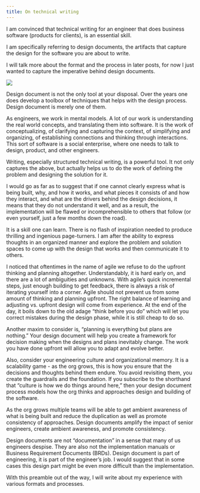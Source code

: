 ```yaml
---
title: On technical writing
---
```


I am convinced that technical writing for an engineer that does business software (products for clients), is an essential skill.

I am specifically referring to design documents, the artifacts that capture the design for the software you are about to write.

I will talk more about the format and the process in later posts, for now I just wanted to capture the imperative behind design documents.

![](/assets/img/typewriter-bath.png)

Design document is not the only tool at your disposal. Over the years one does develop a toolbox of techniques that helps with the design process. Design document is merely one of them.

As engineers, we work in mental models. A lot of our work is understanding the real world concepts, and translating them into software. It is the work of conceptualizing, of clarifying and capturing the context, of simplifying and organizing, of establishing connections and thinking through interactions. This sort of software is a social enterprise, where one needs to talk to design, product, and other engineers.

Writing, especially structured technical writing, is a powerful tool. It not only captures the above, but actually helps us to do the work of defining the problem and designing the solution for it.

I would go as far as to suggest that if one cannot clearly express what is being built, why, and how it works, and what pieces it consists of and how they interact, and what are the drivers behind the design decisions, it means that they do not understand it well, and as a result, the implementation will be flawed or incomprehensible to others that follow (or even yourself, just a few months down the road).

It is a skill one can learn. There is no flash of inspiration needed to produce thrilling and ingenious page-turners. I am after the ability to express thoughts in an organized manner and explore the problem and solution spaces to come up with the design that works and then communicate it to others.

I noticed that oftentimes in the name of agile we refuse to do the upfront thinking and planning altogether. Understandably, it is hard early on, and there are a lot of ambiguities and unknowns. With agile’s quick incremental steps, just enough building to get feedback, there is always a risk of iterating yourself into a corner. Agile should not prevent us from some amount of thinking and planning upfront. The right balance of learning and adjusting vs. upfront design will come from experience. At the end of the day, it boils down to the old adage “think before you do” which will let  you correct mistakes during the design phase, while it is still cheap to do so.

Another maxim to consider is, “planning is everything but plans are nothing.” Your design document will help you create a framework for decision making when the designs and plans inevitably change. The work you have done upfront will allow you to adapt and evolve better.

Also, consider your engineering culture and organizational memory. It is a scalability game - as the org grows, this is how you ensure that the decisions and thoughts behind them endure. You avoid revisiting them, you create the guardrails and the foundation. If you subscribe to the shorthand that “culture is how we do things around here,” then your design document process models how the org thinks and approaches design and building of the software.

As the org grows multiple teams will be able to get ambient awareness of what is being built and reduce the duplication as well as promote consistency of approaches. Design documents amplify the impact of senior engineers, create ambient awareness, and promote consistency.

Design documents are not “documentation” in a sense that many of us engineers despise. They are also not the implementation manuals or Business Requirement Documents (BRDs). Design document is part of engineering, it is part of the engineer’s job. I would suggest that in some cases this design part might be even more difficult than the implementation.

With this preamble out of the way, I will write about my experience with various formats and processes.
